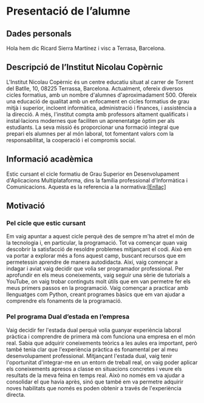 # Presentació de l’alumne

## Dades personals
Hola hem dic Ricard Sierra Martínez i visc a Terrasa, Barcelona.

## Descripció de l’Institut Nicolau Copèrnic
L'Institut Nicolau Copèrnic és un centre educatiu situat al carrer de Torrent del Batlle, 10, 08225 Terrassa, Barcelona. Actualment, ofereix diversos cicles formatius, amb un nombre d'alumnes d'aproximadament 500. Ofereix una educació de qualitat amb un enfocament en cicles formatius de grau mitjà i superior, incloent informàtica, administració i finances, i assistència a la direcció. A més, l'institut compta amb professors altament qualificats i instal·lacions modernes que faciliten un aprenentatge òptim per als estudiants. La seva missió és proporcionar una formació integral que prepari els alumnes per al món laboral, tot fomentant valors com la responsabilitat, la cooperació i el compromís social.

## Informació acadèmica
Estic cursant el cicle formatiu de Grau Superior en Desenvolupament d'Aplicacions Multiplataforma, dins la família professional d'Informàtica i Comunicacions. Aquesta es la referencia a la normativa:[[Enllaç](https://triaeducativa.gencat.cat/ca/estudis/?desenvolupament-aplicacions-multiplataforma&p_id=219)]


## Motivació
### Pel cicle que estic cursant
Em vaig apuntar a aquest cicle perquè des de sempre m'ha atret el món de la tecnologia i, en particular, la programació. Tot va començar quan vaig descobrir la satisfacció de resoldre problemes mitjançant el codi. Això em va portar a explorar més a fons aquest camp, buscant recursos que em permetessin aprendre de manera autodidacta. Així, vaig començar a indagar i aviat vaig decidir que volia ser programador professional. Per aprofundir en els meus coneixements, vaig seguir una sèrie de tutorials a YouTube, on vaig trobar continguts molt útils que em van permetre fer els meus primers passos en la programació. Vaig començar a practicar amb llenguatges com Python, creant programes bàsics que em van ajudar a comprendre els fonaments de la programació.

### Pel programa Dual d’estada en l’empresa
Vaig decidir fer l'estada dual perquè volia guanyar experiència laboral pràctica i comprendre de primera mà com funciona una empresa en el món real. Sabia que adquirir coneixements teòrics a les aules era important, però també tenia clar que l'experiència pràctica és fonamental per al meu desenvolupament professional. Mitjançant l'estada dual, vaig tenir l'oportunitat d'integrar-me en un entorn de treball real, on vaig poder aplicar els coneixements apresos a classe en situacions concretes i veure els resultats de la meva feina en temps real. Això no només em va ajudar a consolidar el que havia après, sinó que també em va permetre adquirir noves habilitats que només es poden obtenir a través de l'experiència directa.


